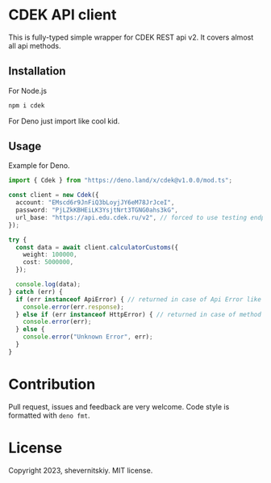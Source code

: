 # CDEK API client

This is fully-typed simple wrapper for CDEK REST api v2. It covers almost all api methods.

## Installation

For Node.js

```sh
npm i cdek
```

For Deno just import like cool kid.

## Usage

Example for Deno.

```ts
import { Cdek } from "https://deno.land/x/cdek@v1.0.0/mod.ts";

const client = new Cdek({
  account: "EMscd6r9JnFiQ3bLoyjJY6eM78JrJceI",
  password: "PjLZkKBHEiLK3YsjtNrt3TGNG0ahs3kG",
  url_base: "https://api.edu.cdek.ru/v2", // forced to use testing endpoint in this case
});

try {
  const data = await client.calculatorCustoms({
    weight: 100000,
    cost: 5000000,
  });

  console.log(data);
} catch (err) {
  if (err instanceof ApiError) { // returned in case of Api Error like invalid data, contains api message
    console.error(err.response);
  } else if (err instanceof HttpError) { // returned in case of method not found
    console.error(err);
  } else {
    console.error("Unknown Error", err);
  }
}
```

# Contribution

Pull request, issues and feedback are very welcome. Code style is formatted with `deno fmt`.

# License

Copyright 2023, shevernitskiy. MIT license.
